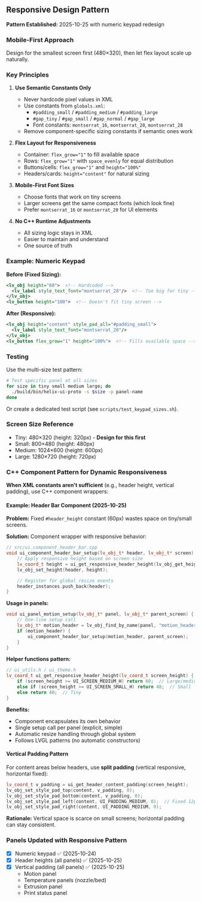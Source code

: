 ## Responsive Design Pattern

**Pattern Established:** 2025-10-25 with numeric keypad redesign

### Mobile-First Approach

Design for the smallest screen first (480×320), then let flex layout scale up naturally.

### Key Principles

1. **Use Semantic Constants Only**
   - Never hardcode pixel values in XML
   - Use constants from `globals.xml`:
     - `#padding_small` / `#padding_medium` / `#padding_large`
     - `#gap_tiny` / `#gap_small` / `#gap_normal` / `#gap_large`
     - Font constants: `montserrat_16`, `montserrat_20`, `montserrat_28`
   - Remove component-specific sizing constants if semantic ones work

2. **Flex Layout for Responsiveness**
   - Container: `flex_grow="1"` to fill available space
   - Rows: `flex_grow="1"` with `space_evenly` for equal distribution
   - Buttons/cells: `flex_grow="1"` and `height="100%"`
   - Headers/cards: `height="content"` for natural sizing

3. **Mobile-First Font Sizes**
   - Choose fonts that work on tiny screens
   - Larger screens get the same compact fonts (which look fine)
   - Prefer `montserrat_16` or `montserrat_20` for UI elements

4. **No C++ Runtime Adjustments**
   - All sizing logic stays in XML
   - Easier to maintain and understand
   - One source of truth

### Example: Numeric Keypad

**Before (Fixed Sizing):**
```xml
<lv_obj height="60">  <!-- Hardcoded -->
  <lv_label style_text_font="montserrat_28"/>  <!-- Too big for tiny -->
</lv_obj>
<lv_button height="100">  <!-- Doesn't fit tiny screen -->
```

**After (Responsive):**
```xml
<lv_obj height="content" style_pad_all="#padding_small">
  <lv_label style_text_font="montserrat_20"/>
</lv_obj>
<lv_button flex_grow="1" height="100%">  <!-- Fills available space -->
```

### Testing

Use the multi-size test pattern:

```bash
# Test specific panel at all sizes
for size in tiny small medium large; do
  ./build/bin/helix-ui-proto -s $size -p panel-name
done
```

Or create a dedicated test script (see `scripts/test_keypad_sizes.sh`).

### Screen Size Reference

- Tiny: 480×320 (height: 320px) - **Design for this first**
- Small: 800×480 (height: 480px)
- Medium: 1024×600 (height: 600px)
- Large: 1280×720 (height: 720px)

### C++ Component Pattern for Dynamic Responsiveness

**When XML constants aren't sufficient** (e.g., header height, vertical padding), use C++ component wrappers:

#### Example: Header Bar Component (2025-10-25)

**Problem:** Fixed `#header_height` constant (60px) wastes space on tiny/small screens.

**Solution:** Component wrapper with responsive behavior:

```cpp
// src/ui_component_header_bar.cpp
void ui_component_header_bar_setup(lv_obj_t* header, lv_obj_t* screen) {
    // Apply responsive height based on screen size
    lv_coord_t height = ui_get_responsive_header_height(lv_obj_get_height(screen));
    lv_obj_set_height(header, height);

    // Register for global resize events
    header_instances.push_back(header);
}
```

**Usage in panels:**
```cpp
void ui_panel_motion_setup(lv_obj_t* panel, lv_obj_t* parent_screen) {
    // One-line setup call
    lv_obj_t* motion_header = lv_obj_find_by_name(panel, "motion_header");
    if (motion_header) {
        ui_component_header_bar_setup(motion_header, parent_screen);
    }
}
```

**Helper functions pattern:**
```cpp
// ui_utils.h / ui_theme.h
lv_coord_t ui_get_responsive_header_height(lv_coord_t screen_height) {
    if (screen_height >= UI_SCREEN_MEDIUM_H) return 60;  // Large/medium
    else if (screen_height >= UI_SCREEN_SMALL_H) return 48;  // Small
    else return 40;  // Tiny
}
```

**Benefits:**
- Component encapsulates its own behavior
- Single setup call per panel (explicit, simple)
- Automatic resize handling through global system
- Follows LVGL patterns (no automatic constructors)

#### Vertical Padding Pattern

For content areas below headers, use **split padding** (vertical responsive, horizontal fixed):

```cpp
lv_coord_t v_padding = ui_get_header_content_padding(screen_height);
lv_obj_set_style_pad_top(content, v_padding, 0);
lv_obj_set_style_pad_bottom(content, v_padding, 0);
lv_obj_set_style_pad_left(content, UI_PADDING_MEDIUM, 0);  // Fixed 12px
lv_obj_set_style_pad_right(content, UI_PADDING_MEDIUM, 0);
```

**Rationale:** Vertical space is scarce on small screens; horizontal padding can stay consistent.

### Panels Updated with Responsive Pattern

- [x] Numeric keypad ✅ (2025-10-24)
- [x] Header heights (all panels) ✅ (2025-10-25)
- [x] Vertical padding (all panels) ✅ (2025-10-25)
  - Motion panel
  - Temperature panels (nozzle/bed)
  - Extrusion panel
  - Print status panel
